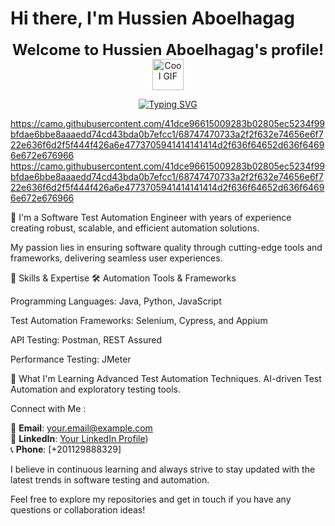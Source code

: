 # Hi there, I'm Hussien Aboelhagag 
            
<p align="center">
  <strong><span style="font-size: 24px;">Welcome to Hussien Aboelhagag's profile!</span></strong>

  <img src="https://camo.githubusercontent.com/d552948e7884c41fde2d32b9221d79f0df2076c7d824aaab954ca93f53d95884/68747470733a2f2f6d656469612e67697068792e636f6d2f6d656469612f6876524a434c467a6361737252346961377a2f67697068792e676966" width="50" alt="Cool GIF">
</p>





<p align="center">
  <a href="https://git.io/typing-svg">
    <img src="https://readme-typing-svg.demolab.com/?lines=Software+Automation+Test+Engineer;Always+Learning+New+Things" alt="Typing SVG">
  </a>
</p>

https://camo.githubusercontent.com/41dce96615009283b02805ec5234f99bfdae6bbe8aaaedd74cd43bda0b7efcc1/68747470733a2f2f632e74656e6f722e636f6d2f5f444f426a6e4773705941414141414d2f636f64652d636f64696e672e676966
        https://camo.githubusercontent.com/41dce96615009283b02805ec5234f99bfdae6bbe8aaaedd74cd43bda0b7efcc1/68747470733a2f2f632e74656e6f722e636f6d2f5f444f426a6e4773705941414141414d2f636f64652d636f64696e672e676966

🏢 I'm a Software Test Automation Engineer with years of experience creating robust, scalable, and efficient automation solutions.

My passion lies in ensuring software quality through cutting-edge tools and frameworks, delivering seamless user experiences.

🚀 Skills & Expertise
🛠 Automation Tools & Frameworks

Programming Languages: Java, Python, JavaScript

Test Automation Frameworks: Selenium, Cypress, and Appium

API Testing: Postman, REST Assured

Performance Testing: JMeter


🌱 What I'm Learning
Advanced Test Automation Techniques.
AI-driven Test Automation and exploratory testing tools.

Connect with Me :

📧 **Email**: [your.email@example.com](mailto:hussienaboelhagag49@gmail.com)  
🔗 **LinkedIn**: [Your LinkedIn Profile](https://www.linkedin.com/in/hussien-el-ziat/))  
📞 **Phone**: [+201129888329] 

I believe in continuous learning and always strive to stay updated with the latest trends in software testing and automation.

Feel free to explore my repositories and get in touch if you have any questions or collaboration ideas!
